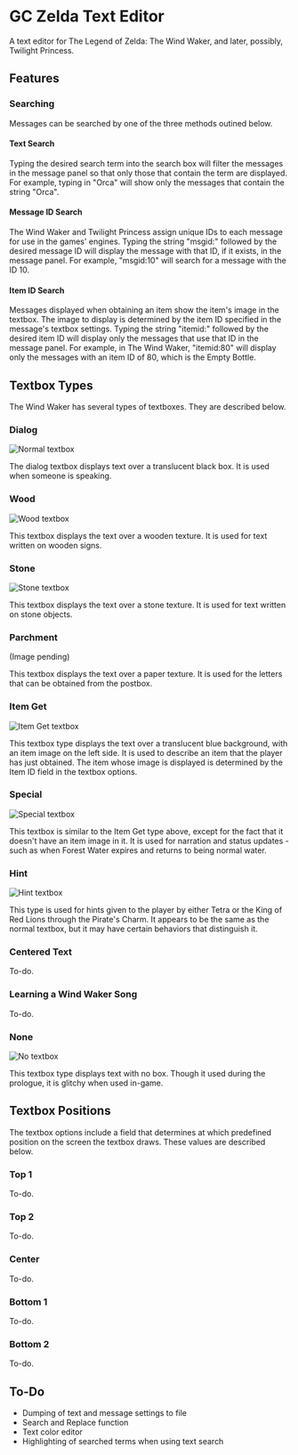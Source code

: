 # GC Zelda Text Editor
A text editor for The Legend of Zelda: The Wind Waker, and later, possibly, Twilight Princess.
## Features
### Searching
Messages can be searched by one of the three methods outined below.
#### Text Search
Typing the desired search term into the search box will filter the messages in the message panel so that only those that contain the term are displayed. For example, typing in "Orca" will show only the messages that contain the string "Orca".
#### Message ID Search
The Wind Waker and Twilight Princess assign unique IDs to each message for use in the games' engines. Typing the string "msgid:" followed by the desired message ID will display the message with that ID, if it exists, in the message panel. For example, "msgid:10" will search for a message with the ID 10.
#### Item ID Search
Messages displayed when obtaining an item show the item's image in the textbox. The image to display is determined by the item ID specified in the message's textbox settings. Typing the string "itemid:" followed by the desired item ID will display only the messages that use that ID in the message panel. For example, in The Wind Waker, "itemid:80" will display only the messages with an item ID of 80, which is the Empty Bottle.

## Textbox Types
The Wind Waker has several types of textboxes. They are described below.
### Dialog
![Normal textbox](http://i.imgur.com/33P79lx.png)

The dialog textbox displays text over a translucent black box. It is used when someone is speaking.
### Wood
![Wood textbox](http://i.imgur.com/y1vocaG.png)

This textbox displays the text over a wooden texture. It is used for text written on wooden signs.
### Stone
![Stone textbox](http://i.imgur.com/qmhCh6q.png)

This textbox displays the text over a stone texture. It is used for text written on stone objects.
### Parchment
(Image pending)

This textbox displays the text over a paper texture. It is used for the letters that can be obtained from the postbox.
### Item Get
![Item Get textbox](http://i.imgur.com/4SUAAlm.png)

This textbox type displays the text over a translucent blue background, with an item image on the left side. It is used to describe an item that the player has just obtained. The item whose image is displayed is determined by the Item ID field in the textbox options.
### Special
![Special textbox](http://i.imgur.com/rSBmE8h.png)

This textbox is similar to the Item Get type above, except for the fact that it doesn't have an item image in it. It is used for narration and status updates - such as when Forest Water expires and returns to being normal water.
### Hint
![Hint textbox](http://i.imgur.com/9zrrUfM.png)

This type is used for hints given to the player by either Tetra or the King of Red Lions through the Pirate's Charm. It appears to be the same as the normal textbox, but it may have certain behaviors that distinguish it.
### Centered Text
To-do.

### Learning a Wind Waker Song
To-do.

### None
![No textbox](http://i.imgur.com/EPLXP2g.png)

This textbox type displays text with no box. Though it used during the prologue, it is glitchy when used in-game.

## Textbox Positions

The textbox options include a field that determines at which predefined position on the screen the textbox draws. These values are described below.

### Top 1
To-do.

### Top 2
To-do.

### Center
To-do.

### Bottom 1
To-do.

### Bottom 2
To-do.

## To-Do
* Dumping of text and message settings to file
* Search and Replace function
* Text color editor
* Highlighting of searched terms when using text search
